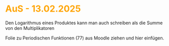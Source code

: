 # <font color = "orange">AuS - 13.02.2025</font>
Den Logarithmus eines Produktes kann man auch schreiben als die Summe von den Multiplikatoren

Folie zu Periodischen Funktionen (77) aus Moodle ziehen und hier einfügen.

